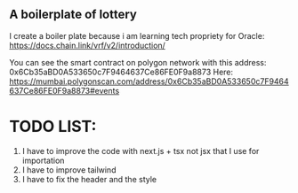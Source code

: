 ## A boilerplate of lottery

I create a boiler plate because i am learning tech propriety for Oracle:
https://docs.chain.link/vrf/v2/introduction/

You can see the smart contract on polygon network with this address: 0x6Cb35aBD0A533650c7F9464637Ce86FE0F9a8873
Here: https://mumbai.polygonscan.com/address/0x6Cb35aBD0A533650c7F9464637Ce86FE0F9a8873#events

# TODO LIST:

1. I have to improve the code with next.js + tsx not jsx that I use for importation
2. I have to improve tailwind
3. I have to fix the header and the style
